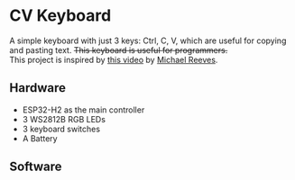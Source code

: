 # CV Keyboard
A simple keyboard with just 3 keys: Ctrl, C, V, which are useful for copying and pasting text. ~~This keyboard is useful for programmers.~~  
This project is inspired by [this video](https://www.youtube.com/watch?v=5V1ynVyud4M) by [Michael Reeves](https://www.youtube.com/channel/UCtHaxi4GTYDpJgMSGy7AeSw).
## Hardware
- ESP32-H2 as the main controller
- 3 WS2812B RGB LEDs
- 3 keyboard switches
- A Battery

## Software

